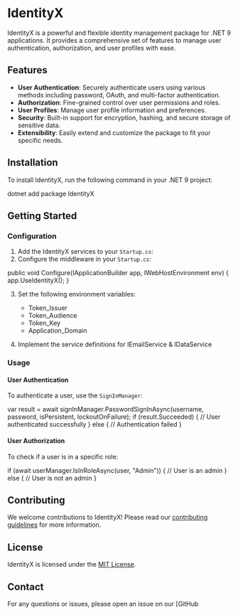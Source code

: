 # IdentityX

IdentityX is a powerful and flexible identity management package for .NET 9 applications. It provides a comprehensive set of features to manage user authentication, authorization, and user profiles with ease.

## Features

- **User Authentication**: Securely authenticate users using various methods including password, OAuth, and multi-factor authentication.
- **Authorization**: Fine-grained control over user permissions and roles.
- **User Profiles**: Manage user profile information and preferences.
- **Security**: Built-in support for encryption, hashing, and secure storage of sensitive data.
- **Extensibility**: Easily extend and customize the package to fit your specific needs.

## Installation

To install IdentityX, run the following command in your .NET 9 project:

dotnet add package IdentityX

## Getting Started

### Configuration

1. Add the IdentityX services to your `Startup.cs`:
2. Configure the middleware in your `Startup.cs`:

public void Configure(IApplicationBuilder app, IWebHostEnvironment env)
{
    app.UseIdentityX();
}

3. Set the following environment variables:
    - Token_Issuer
    - Token_Audience
    - Token_Key
    - Application_Domain

4. Implement the service definitions for IEmailService & IDataService

### Usage

#### User Authentication

To authenticate a user, use the `SignInManager`:

var result = await signInManager.PasswordSignInAsync(username, password, isPersistent, lockoutOnFailure); if (result.Succeeded) { // User authenticated successfully } else { // Authentication failed }
    
#### User Authorization

To check if a user is in a specific role:

if (await userManager.IsInRoleAsync(user, "Admin")) { // User is an admin } else { // User is not an admin }

## Contributing

We welcome contributions to IdentityX! Please read our [contributing guidelines](CONTRIBUTING.md) for more information.

## License

IdentityX is licensed under the [MIT License](LICENSE).

## Contact

For any questions or issues, please open an issue on our [GitHub
